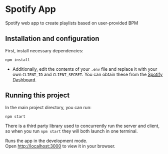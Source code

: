 # Spotify App

Spotify web app to create playlists based on user-provided BPM

## Installation and configuration

First, install necessary dependencies:

`npm install`

* Additionally, edit the contents of your `.env` file and replace it with your own `CLIENT_ID` and `CLIENT_SECRET`. You can obtain these from the [Spotify Dashboard](https://developer.spotify.com/dashboard).

## Running this project

In the main project directory, you can run:

`npm start`

There is a third party library used to concurrently run the server and client, so when you run `npm start` they will both launch in one terminal.

Runs the app in the development mode.\
Open [http://localhost:3000](http://localhost:3000) to view it in your browser.
